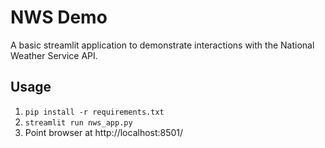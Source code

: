 # NWS Demo

A basic streamlit application to demonstrate interactions with the National Weather Service API. 

## Usage 

1. `pip install -r requirements.txt`
2. `streamlit run nws_app.py`
3. Point browser at http://localhost:8501/
